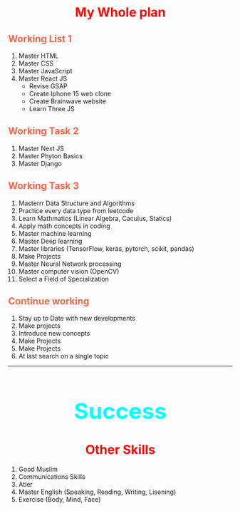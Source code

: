 <h1 style="text-align: center; color: red;">My Whole plan</h1>

<h2 style='color: tomato;'>Working List 1</h2>

1. Master HTML
2. Master CSS
3. Master JavaScript
4. Master React JS
    - Revise GSAP 
    - Create Iphone 15 web clone
    - Create Brainwave website
    - Learn Three JS

<h2 style='color: tomato;'>Working Task 2</h2>

1. Master Next JS
2. Master Phyton Basics
3. Master Django

<h2 style='color: tomato;'>Working Task 3</h2>

1. Masterrr Data Structure and Algorithms
2. Practice every data type from leetcode
3. Learn Mathmatics (Linear Algebra, Caculus, Statics)
4. Apply math concepts in coding
5. Master machine learning
6. Master Deep learning
7. Master libraries (TensorFlow, keras, pytorch, scikit, pandas)
8. Make Projects
9. Master Neural Network processing
10. Master computer vision (OpenCV)
11. Select a Field of Specialization

<h2 style='color: tomato;'>Continue working</h2>

1. Stay up to Date with new developments
2. Make projects
3. Introduce new concepts
4. Make Projects
5. Make Projects
6. At last search on a single topic

<hr>
<h1 style='color: aqua; text-align: center; font-size: 50px'>Success</h1>



<h1 style="text-align: center; color: red;">Other Skills</h1>

1. Good Muslim 
2. Communications Skills
3. Atier
4. Master English (Speaking, Reading, Writing, Lisening)
5. Exercise (Body, Mind, Face)